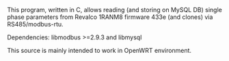 This program, written in C, allows reading (and storing on MySQL DB) single phase parameters from Revalco 1RANM8 firmware 433e (and clones) via RS485/modbus-rtu.

Dependencies:
libmodbus >=2.9.3 and libmysql

This source is mainly intended to work in OpenWRT environment.